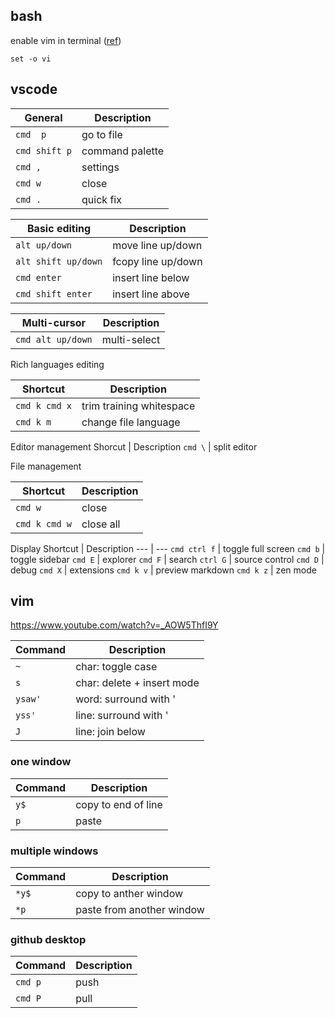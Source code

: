 ## bash

enable vim in terminal ([ref](https://unix.stackexchange.com/questions/4870/is-it-possible-to-have-vim-key-bindings-in-terminal))

`set -o vi`

## vscode

General | Description
--- | ---
`cmd  p`| go to file
`cmd shift p` | command palette
`cmd ,` | settings
`cmd w` | close
`cmd .` | quick fix


Basic editing | Description
--- | ---
`alt up/down` | move line up/down
`alt shift up/down` | fcopy line up/down
`cmd enter` | insert line below
`cmd shift enter` | insert line above


Multi-cursor | Description
--- | ---
`cmd alt up/down` | multi-select

Rich languages editing

Shortcut | Description
--- | ---
`cmd k cmd x` | trim training whitespace
`cmd k m` | change file language

Editor management
Shorcut | Description
`cmd \` | split editor

File management

Shortcut | Description
--- | ---
`cmd w` | close
`cmd k cmd w` | close all

Display
Shortcut | Description
--- | ---
`cmd ctrl f` | toggle full screen
`cmd b` | toggle sidebar
`cmd E` | explorer
`cmd F` | search
`ctrl G` | source control
`cmd D` | debug
`cmd X` | extensions
`cmd k v` | preview markdown
`cmd k z` | zen mode 

## vim

https://www.youtube.com/watch?v=_AOW5ThfI9Y

Command | Description
--- | ---
`~` | char: toggle case
`s` | char: delete + insert mode
`ysaw'` | word: surround with '
`yss'` | line: surround with '
`J` | line: join below

### one window

Command | Description
--- | ---
`y$` | copy to end of line
`p` | paste

### multiple windows

Command | Description
--- | ---
`*y$` | copy to anther window
`*p` | paste from another window 

### github desktop

Command | Description
--- | ---
`cmd p` | push
`cmd P` | pull
